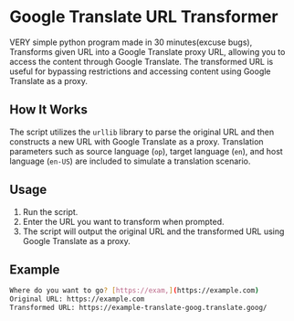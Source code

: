 # Google Translate URL Transformer

VERY simple python program made in 30 minutes(excuse bugs), Transforms given URL into a Google Translate proxy URL, allowing you to access the content through Google Translate. The transformed URL is useful for bypassing restrictions and accessing content using Google Translate as a proxy.

## How It Works

The script utilizes the `urllib` library to parse the original URL and then constructs a new URL with Google Translate as a proxy. Translation parameters such as source language (`op`), target language (`en`), and host language (`en-US`) are included to simulate a translation scenario.

## Usage
1. Run the script.
2. Enter the URL you want to transform when prompted.
3. The script will output the original URL and the transformed URL using Google Translate as a proxy.

## Example
```bash python unblock.py
Where do you want to go? [https://exam,](https://example.com)
Original URL: https://example.com
Transformed URL: https://example-translate-goog.translate.goog/
